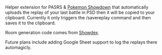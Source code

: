 Helper extension for PASRS & [Pokemon Showdown](https://play.pokemonshowdown.com/) that automatically uploads the replay of your last battle in PSD then it will be copied to your clipboard.
Currently it only triggers the /savereplay command and then saves it to the clipboard.

Room generation code comes from [Showdex](https://github.com/doshidak/showdex).

Future plans include adding Google Sheet support to log the replays there automagicly.

